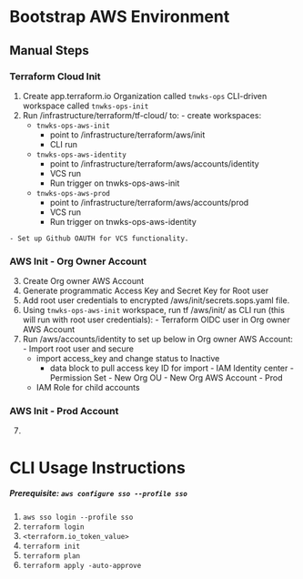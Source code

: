 # Bootstrap AWS Environment

## Manual Steps

### Terraform Cloud Init
  1. Create app.terraform.io Organization called `tnwks-ops` CLI-driven workspace called `tnwks-ops-init`
  2. Run /infrastructure/terraform/tf-cloud/ to:
    - create workspaces:
      - `tnwks-ops-aws-init`
        - point to /infrastructure/terraform/aws/init
        - CLI run
      - `tnwks-ops-aws-identity`
        - point to /infrastructure/terraform/aws/accounts/identity
        - VCS run
        - Run trigger on tnwks-ops-aws-init
      - `tnwks-ops-aws-prod`
        - point to /infrastructure/terraform/aws/accounts/prod
        - VCS run
        - Run trigger on tnwks-ops-aws-identity

    - Set up Github OAUTH for VCS functionality.

### AWS Init - Org Owner Account
  3. Create Org owner AWS Account
  5. Generate programmatic Access Key and Secret Key for Root user
  6. Add root user credentials to encrypted /aws/init/secrets.sops.yaml file.
  7. Using `tnwks-ops-aws-init` workspace, run tf /aws/init/ as CLI run (this will run with root user credentials):
    - Terraform OIDC user in Org owner AWS Account
  8. Run /aws/accounts/identity to set up below in Org owner AWS Account:
    - Import root user and secure
      - import access_key and change status to Inactive
        - data block to pull access key ID for import
    - IAM Identity center
    - Permission Set
    - New Org OU
    - New Org AWS Account - Prod
      - IAM Role for child accounts

### AWS Init - Prod Account
  7.








# CLI Usage Instructions

##### Prerequisite:  `aws configure sso --profile sso`

1. `aws sso login --profile sso`
2. `terraform login`
3. `<terraform.io_token_value>`
4. `terraform init`
5. `terraform plan`
6. `terraform apply -auto-approve`
